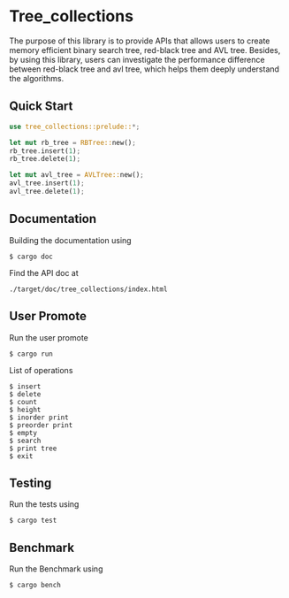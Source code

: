 # Tree_collections

The purpose of this library is to provide APIs that allows users to create memory efficient binary search tree, red-black tree and AVL tree. Besides, by using this library, users can investigate the performance difference between red-black tree and avl tree, which helps them deeply understand the algorithms.

## Quick Start

```rust
use tree_collections::prelude::*;

let mut rb_tree = RBTree::new();
rb_tree.insert(1);
rb_tree.delete(1);

let mut avl_tree = AVLTree::new();
avl_tree.insert(1);
avl_tree.delete(1);

```
## Documentation

Building the documentation using

```
$ cargo doc
```
Find the API doc at 

```
./target/doc/tree_collections/index.html
```
## User Promote

Run the user promote

```
$ cargo run
```

List of operations
```
$ insert
$ delete
$ count
$ height
$ inorder print
$ preorder print
$ empty
$ search
$ print tree
$ exit
```

## Testing

Run the tests using

```
$ cargo test
```

## Benchmark

Run the Benchmark using

```
$ cargo bench
```

